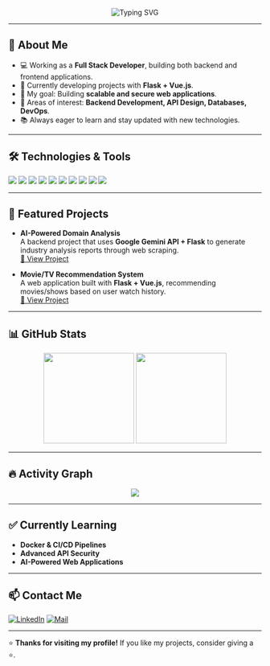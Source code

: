 <!-- Banner -->
<p align="center">
  <img src="https://readme-typing-svg.herokuapp.com?font=Fira+Code&weight=500&size=28&pause=1000&color=4CAF50&center=true&vCenter=true&width=600&lines=👋+Hi,+I'm+Oğuzhan!;💻+Full+Stack+Developer;🌱+Passionate+About+Learning+and+Building" alt="Typing SVG" />
</p>

---

## 🚀 About Me
- 💻 Working as a **Full Stack Developer**, building both backend and frontend applications.
- 🌱 Currently developing projects with **Flask + Vue.js**.
- 📌 My goal: Building **scalable and secure web applications**.
- 🎯 Areas of interest: **Backend Development, API Design, Databases, DevOps**.
- 📚 Always eager to learn and stay updated with new technologies.

---

## 🛠️ Technologies & Tools
<p>
  <img src="https://img.shields.io/badge/-Python-3776AB?logo=python&logoColor=white" />
  <img src="https://img.shields.io/badge/-Flask-000000?logo=flask&logoColor=white" />
  <img src="https://img.shields.io/badge/-Vue.js-4FC08D?logo=vue.js&logoColor=white" />
  <img src="https://img.shields.io/badge/-JavaScript-F7DF1E?logo=javascript&logoColor=black" />
  <img src="https://img.shields.io/badge/-PostgreSQL-336791?logo=postgresql&logoColor=white" />
  <img src="https://img.shields.io/badge/-C%23-239120?logo=c-sharp&logoColor=white" />
  <img src="https://img.shields.io/badge/-HTML5-E34F26?logo=html5&logoColor=white" />
  <img src="https://img.shields.io/badge/-CSS3-1572B6?logo=css3&logoColor=white" />
  <img src="https://img.shields.io/badge/-Docker-2496ED?logo=docker&logoColor=white" />
  <img src="https://img.shields.io/badge/-Git-F05032?logo=git&logoColor=white" />
</p>

---

## 📌 Featured Projects
- **AI-Powered Domain Analysis**  
  A backend project that uses **Google Gemini API + Flask** to generate industry analysis reports through web scraping.  
  [🔗 View Project](https://github.com/syloguzhan/AnalysisReportNew)

- **Movie/TV Recommendation System**  
  A web application built with **Flask + Vue.js**, recommending movies/shows based on user watch history.  
  [🔗 View Project](https://github.com/syloguzhan/MovieMate)

---

## 📊 GitHub Stats
<p align="center">
  <img src="https://github-readme-stats.vercel.app/api?username=syloguzhan&show_icons=true&theme=radical" height="180" />
  <img src="https://github-readme-stats.vercel.app/api/top-langs/?username=syloguzhan&layout=compact&theme=radical" height="180" />
</p>

---

## 🔥 Activity Graph
<p align="center">
  <img src="https://github-readme-activity-graph.vercel.app/graph?username=syloguzhan&theme=react-dark&hide_border=true" />
</p>

---

## ✅ Currently Learning
- **Docker & CI/CD Pipelines**
- **Advanced API Security**
- **AI-Powered Web Applications**

---

## 📫 Contact Me
[![LinkedIn](https://img.shields.io/badge/-LinkedIn-0077B5?logo=linkedin&logoColor=white)](https://www.linkedin.com/in/o%C4%9Fuzhan-soylu-a43831273/)
[![Mail](https://img.shields.io/badge/-Email-D14836?logo=gmail&logoColor=white)](mailto:oguzhansoylu866@gmail.com)

---

⭐ **Thanks for visiting my profile!** If you like my projects, consider giving a ⭐.

